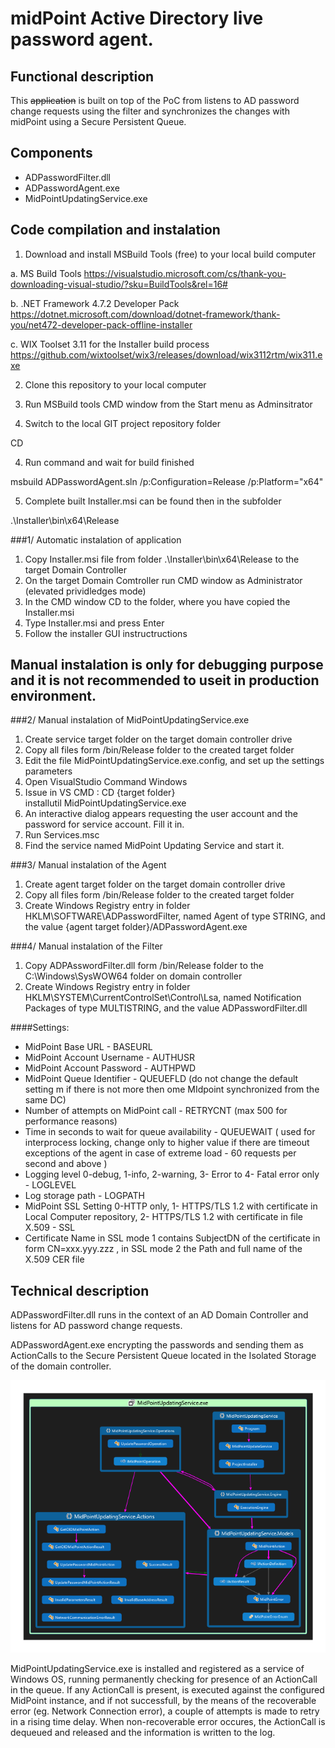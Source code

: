 # midPoint Active Directory live password agent.

## Functional description

This ~~application~~ is built on top of the PoC from listens to AD password change requests using the filter and synchronizes the changes with midPoint using a Secure Persistent Queue.

## Components

- ADPasswordFilter.dll
- ADPasswordAgent.exe
- MidPointUpdatingService.exe

## Code compilation and instalation

1. Download and install MSBuild Tools (free) to your local build computer

a. MS Build Tools
https://visualstudio.microsoft.com/cs/thank-you-downloading-visual-studio/?sku=BuildTools&rel=16#

b. .NET Framework 4.7.2 Developer Pack
https://dotnet.microsoft.com/download/dotnet-framework/thank-you/net472-developer-pack-offline-installer

c. WIX Toolset 3.11 for the Installer build process
https://github.com/wixtoolset/wix3/releases/download/wix3112rtm/wix311.exe


2. Clone this repository to your local computer

3. Run MSBuild tools CMD window from the Start menu as Adminsitrator

4. Switch to the local GIT project repository folder

CD <local GIT project repository>

4. Run command and wait for build finished

msbuild ADPasswordAgent.sln /p:Configuration=Release /p:Platform="x64"

5. Complete built Installer.msi can be found then in the subfolder

.\Installer\bin\x64\Release

###1/ Automatic instalation of application

1. Copy Installer.msi file from folder .\Installer\bin\x64\Release to the target Domain Controller
2. On the target Domain Comtroller run CMD window as Administrator (elevated prividledges mode)
3. In the CMD window CD to the folder, where you have copied the Installer.msi
4. Type Installer.msi and press Enter
5. Follow the installer GUI instructructions

Manual instalation is only for debugging purpose and it is not recommended to useit in production environment.
----------------------------------------------------------

###2/ Manual instalation of MidPointUpdatingService.exe

1. Create service target folder on the target domain controller drive
2. Copy all files form /bin/Release folder to the created target folder
3. Edit the file MidPointUpdatingService.exe.config, and set up the settings parameters 
4. Open VisualStudio Command Windows
5. Issue in VS CMD : 
    CD {target folder}  
    installutil MidPointUpdatingService.exe
6. An interactive dialog appears requesting the user account and the password for service account. Fill it in.
7. Run Services.msc
8. Find the service named MidPoint Updating Service and start it.

###3/ Manual instalation of the Agent

1. Create agent target folder on the target domain controller drive
2. Copy all files form /bin/Release folder to the created target folder
3. Create Windows Registry entry in folder HKLM\SOFTWARE\ADPasswordFilter, named Agent of type STRING, and the value {agent target folder}/ADPasswordAgent.exe

###4/ Manual instalation of the Filter

1. Copy ADPAsswordFilter.dll form /bin/Release folder to the C:\Windows\SysWOW64 folder on domain controller
2. Create Windows Registry entry in folder HKLM\SYSTEM\CurrentControlSet\Control\Lsa, named Notification Packages of type MULTISTRING, and the value ADPasswordFilter.dll


####Settings:

* MidPoint Base URL -  BASEURL
* MidPoint Account Username - AUTHUSR
* MidPoint Account Password - AUTHPWD
* MidPoint Queue Identifier - QUEUEFLD  (do not change the default setting m if there is not more then ome MIdpoint synchronized from the same DC)
* Number of attempts on MidPoint call - RETRYCNT  (max 500 for performance reasons)
* Time in seconds to wait for queue availability - QUEUEWAIT  ( used for interprocess locking, change only to higher value if there are timeout exceptions of the agent in case of extreme load - 60 requests per second and above )
* Logging level 0-debug, 1-info, 2-warning, 3- Error to 4- Fatal error only - LOGLEVEL
* Log storage path - LOGPATH
* MidPoint SSL Setting 0-HTTP only, 1- HTTPS/TLS 1.2 with certificate in Local Computer repository, 2- HTTPS/TLS 1.2 with certificate in file X.509 - SSL
* Certificate Name in SSL mode 1 contains SubjectDN of the certificate in form CN=xxx.yyy.zzz , in SSL mode 2 the Path and full name of the X.509 CER file


## Technical description

ADPasswordFilter.dll runs in the context of an AD Domain Controller and listens for AD password change requests.

ADPasswordAgent.exe encrypting the passwords and sending them as ActionCalls to the Secure Persistent Queue located in the Isolated Storage of the domain controller.

![alt text](ServiceCodeMap.png)

MidPointUpdatingService.exe is installed and registered as a service of Windows OS, running permanently checking for presence of an ActionCall in the queue. 
If any ActionCall is present, is executed against the configured MidPoint instance, and if not successfull, by the means of the recoverable error (eg. Network Connection error),
a couple of attempts is made to retry in a rising time delay. When non-recoverable error occures, the ActionCall is dequeued and released and the information is written to the log.